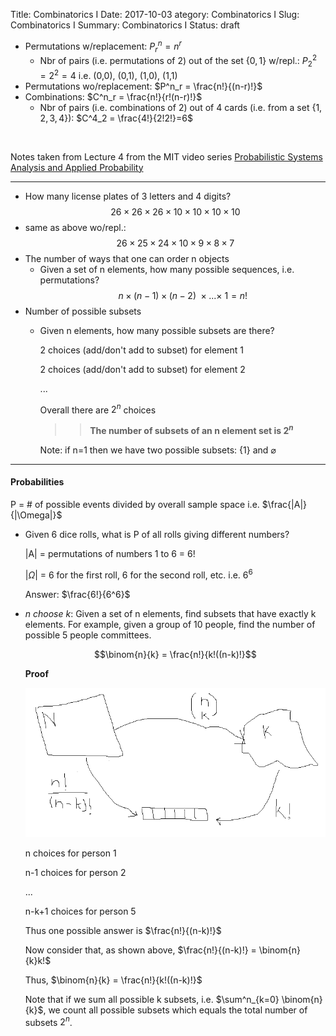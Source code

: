 Title: Combinatorics I
Date: 2017-10-03
ategory: Combinatorics I
Slug: Combinatorics I
Summary: Combinatorics I
Status: draft



* Permutations w/replacement: $P^n_r = n^r$  
    - Nbr of pairs (i.e. permutations of 2) out of the set $\{0,1\}$ w/repl.: $P^2_2=2^2=4$ i.e. (0,0), (0,1), (1,0), (1,1)
* Permutations wo/replacement: $P^n_r = \frac{n!}{(n-r)!}$
* Combinations: $C^n_r = \frac{n!}{r!(n-r)!}$
    - Nbr of pairs (i.e. combinations of 2) out of 4 cards (i.e. from a set $\{1,2,3,4\}$): $C^4_2 = \frac{4!}{2!2!}=6$


<br>

Notes taken from Lecture 4 from the MIT video series [Probabilistic Systems Analysis and Applied Probability](https://ocw.mit.edu/courses/electrical-engineering-and-computer-science/6-041-probabilistic-systems-analysis-and-applied-probability-fall-2010/video-lectures/)
 
---

* How many license plates of 3 letters and 4 digits? $$26 \times 26 \times 26 \times 10 \times 10 \times 10 \times 10$$
* same as above wo/repl.: $$26 \times 25 \times 24 \times 10 \times 9 \times 8 \times 7$$ 
* The number of ways that one can order n objects
    - Given a set of n elements, how many possible sequences, i.e. permutations? $$n \times (n-1) \times (n-2) \ \times ... \times \ 1 = n!$$ 
* Number of possible subsets
    - Given n elements, how many possible subsets are there?   
    
        2 choices (add/don't add to subset) for element 1
        
        2 choices (add/don't add to subset) for element 2
        
        ...
        
        Overall there are $2^n$ choices
        
        >> **The number of subsets of an n element set is $2^n$**  

        Note: if n=1 then we have two possible subsets: {1} and $\varnothing$
        
---
#### Probabilities

P = # of possible events divided by overall sample space i.e. $\frac{|A|}{|\Omega|}$
        
* Given 6 dice rolls, what is P of all rolls giving different numbers?

    |A| = permutations of numbers 1 to 6 = 6!

    $|\Omega|$ = 6 for the first roll, 6 for the second roll, etc. i.e. $6^6$
    
    Answer: $\frac{6!}{6^6}$
    
* *n choose k*: Given a set of n elements, find subsets that have exactly k elements.
For example, given a group of 10 people, find the number of possible 5 people committees.

  $$\binom{n}{k} = \frac{n!}{k!((n-k)!}$$
  
  **Proof**

  ![](img/n_choose_k.png)
    
  n choices for person 1
    
  n-1 choices for person 2
    
  ...
    
  n-k+1 choices for person 5
  
  Thus one possible answer is $\frac{n!}{(n-k)!}$
    
  Now consider that, as shown above, $\frac{n!}{(n-k)!} = \binom{n}{k}k!$
  
  Thus, $\binom{n}{k} = \frac{n!}{k!((n-k)!}$
  
  Note that if we sum all possible k subsets, i.e. $\sum^n_{k=0} \binom{n}{k}$, we count all possible subsets 
  which equals the total number of subsets $2^n$.     
